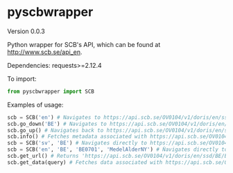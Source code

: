 # pyscbwrapper
Version 0.0.3

Python wrapper for SCB's API, which can be found at http://www.scb.se/api_en. 

Dependencies: requests>=2.12.4

To import: 
```python
from pyscbwrapper import SCB
```

Examples of usage: 
```python
scb = SCB('en') # Navigates to https://api.scb.se/OV0104/v1/doris/en/ssd/
scb.go_down('BE') # Navigates to https://api.scb.se/OV0104/v1/doris/en/ssd/BE
scb.go_up() # Navigates back to https://api.scb.se/OV0104/v1/doris/en/ssd/
scb.info() # Fetches metadata associated with https://api.scb.se/OV0104/v1/doris/en/ssd/
scb = SCB('sv', 'BE') # Navigates directly to https://api.scb.se/OV0104/v1/doris/sv/ssd/BE (Data in Swedish)
scb = SCB('en', 'BE', 'BE0701', 'MedelAlderNY') # Ǹavigates directly to https://api.scb.se/OV0104/v1/doris/en/ssd/BE/BE0701/MedelAlderNY
scb.get_url() # Returns 'https://api.scb.se/OV0104/v1/doris/en/ssd/BE/BE0701/MedelAlderNY'
scb.get_data(query) # Fetches data associated with https://api.scb.se/OV0104/v1/doris/en/ssd/BE/BE0701/MedelAlderNY, according to json formatted query (see link above)
```
